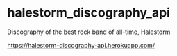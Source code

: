 # halestorm_discography_api
Discography of the best rock band of all-time, Halestorm

https://halestorm-discography-api.herokuapp.com/
